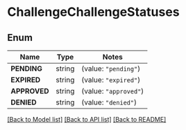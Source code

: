 # ChallengeChallengeStatuses

## Enum
Name | Type | Notes
------------ | ------------- | -------------
**PENDING** | string | (value: `"pending"`)
**EXPIRED** | string | (value: `"expired"`)
**APPROVED** | string | (value: `"approved"`)
**DENIED** | string | (value: `"denied"`)


[[Back to Model list]](../README.md#documentation-for-models) [[Back to API list]](../README.md#documentation-for-api-endpoints) [[Back to README]](../README.md)


